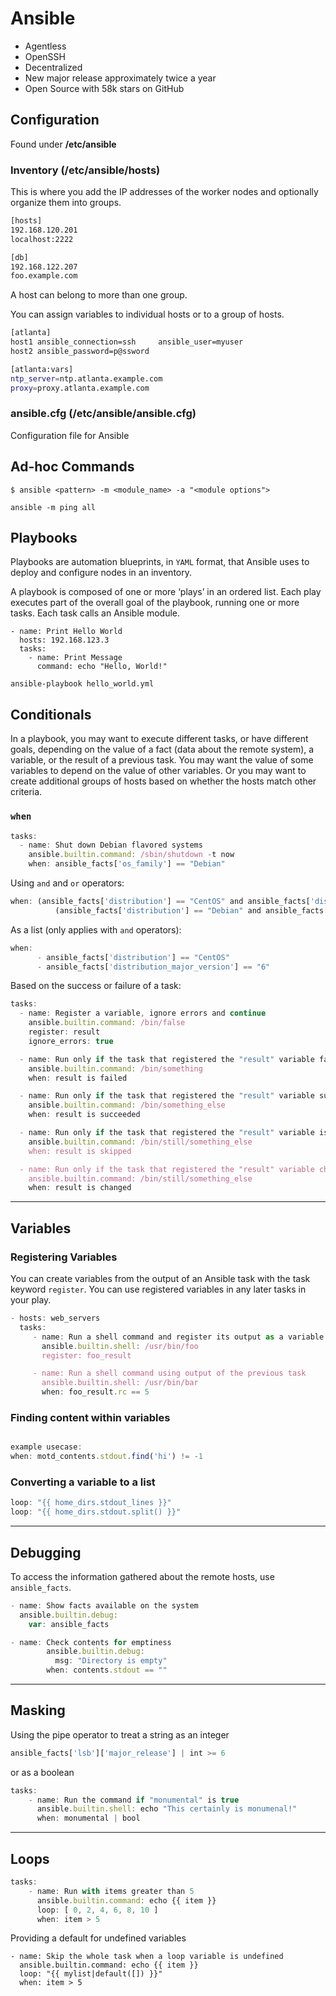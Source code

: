 # Ansible

- Agentless
- OpenSSH
- Decentralized
- New major release approximately twice a year
- Open Source with 58k stars on GitHub

## Configuration

Found under **/etc/ansible**

### Inventory (/etc/ansible/hosts)

This is where you add the IP addresses of the worker nodes and optionally organize them into groups.

```bash
[hosts]
192.168.120.201
localhost:2222

[db]
192.168.122.207
foo.example.com
```

A host can belong to more than one group.

You can assign variables to individual hosts or to a group of hosts.

```bash
[atlanta]
host1 ansible_connection=ssh     ansible_user=myuser
host2 ansible_password=p@ssword

[atlanta:vars]
ntp_server=ntp.atlanta.example.com
proxy=proxy.atlanta.example.com
```

### ansible.cfg (/etc/ansible/ansible.cfg)

Configuration file for Ansible

## Ad-hoc Commands

```
$ ansible <pattern> -m <module_name> -a "<module options">
```

```
ansible -m ping all
```

## Playbooks

Playbooks are automation blueprints, in `YAML` format, that Ansible uses to deploy and configure nodes in an inventory.

A playbook is composed of one or more ‘plays’ in an ordered list. Each play executes part of the overall goal of the playbook, running one or more tasks. Each task calls an Ansible module.

```
- name: Print Hello World
  hosts: 192.168.123.3
  tasks:
    - name: Print Message
      command: echo "Hello, World!"
```

```
ansible-playbook hello_world.yml
```

## Conditionals

In a playbook, you may want to execute different tasks, or have different goals, depending on the value of a fact (data about the remote system), a variable, or the result of a previous task. You may want the value of some variables to depend on the value of other variables. Or you may want to create additional groups of hosts based on whether the hosts match other criteria.

### `when`

```jsx
tasks:
  - name: Shut down Debian flavored systems
    ansible.builtin.command: /sbin/shutdown -t now
    when: ansible_facts['os_family'] == "Debian"
```

Using `and` and `or` operators:

```jsx
when: (ansible_facts['distribution'] == "CentOS" and ansible_facts['distribution_major_version'] == "6") or
          (ansible_facts['distribution'] == "Debian" and ansible_facts['distribution_major_version'] == "7")
```

As a list (only applies with `and` operators):

```jsx
when:
      - ansible_facts['distribution'] == "CentOS"
      - ansible_facts['distribution_major_version'] == "6"
```

Based on the success or failure of a task:

```jsx
tasks:
  - name: Register a variable, ignore errors and continue
    ansible.builtin.command: /bin/false
    register: result
    ignore_errors: true

  - name: Run only if the task that registered the "result" variable fails
    ansible.builtin.command: /bin/something
    when: result is failed

  - name: Run only if the task that registered the "result" variable succeeds
    ansible.builtin.command: /bin/something_else
    when: result is succeeded

  - name: Run only if the task that registered the "result" variable is skipped
    ansible.builtin.command: /bin/still/something_else
    when: result is skipped

  - name: Run only if the task that registered the "result" variable changed something.
    ansible.builtin.command: /bin/still/something_else
    when: result is changed
```

---

## Variables

### Registering Variables

You can create variables from the output of an Ansible task with the task keyword `register`. You can use registered variables in any later tasks in your play.

```jsx
- hosts: web_servers
  tasks:
     - name: Run a shell command and register its output as a variable
       ansible.builtin.shell: /usr/bin/foo
       register: foo_result

     - name: Run a shell command using output of the previous task
       ansible.builtin.shell: /usr/bin/bar
       when: foo_result.rc == 5
```

### Finding content within variables

```jsx

example usecase:
when: motd_contents.stdout.find('hi') != -1
```

### Converting a variable to a list

```jsx
loop: "{{ home_dirs.stdout_lines }}"
loop: "{{ home_dirs.stdout.split() }}"
```

---

## Debugging

To access the information gathered about the remote hosts, use `ansible_facts`.

```jsx
- name: Show facts available on the system
  ansible.builtin.debug:
    var: ansible_facts
```

```jsx
- name: Check contents for emptiness
        ansible.builtin.debug:
          msg: "Directory is empty"
        when: contents.stdout == ""
```

---

## Masking

Using the pipe operator to treat a string as an integer

```jsx
ansible_facts['lsb']['major_release'] | int >= 6
```

or as a boolean

```jsx
tasks:
    - name: Run the command if "monumental" is true
      ansible.builtin.shell: echo "This certainly is monumenal!"
      when: monumental | bool
```

---

## Loops

```jsx
tasks:
    - name: Run with items greater than 5
      ansible.builtin.command: echo {{ item }}
      loop: [ 0, 2, 4, 6, 8, 10 ]
      when: item > 5
```

Providing a default for undefined variables

```
- name: Skip the whole task when a loop variable is undefined
  ansible.builtin.command: echo {{ item }}
  loop: "{{ mylist|default([]) }}"
  when: item > 5
```
